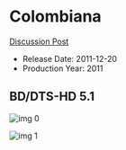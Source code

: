 # Colombiana

[Discussion Post](https://www.avsforum.com/threads/bass-eq-for-filtered-movies.2995212/post-58566042)

* Release Date: 2011-12-20
* Production Year: 2011

## BD/DTS-HD 5.1

![img 0](https://i.imgur.com/UUGYl47.jpg)

![img 1](https://i.imgur.com/YB6eAK8.png)


